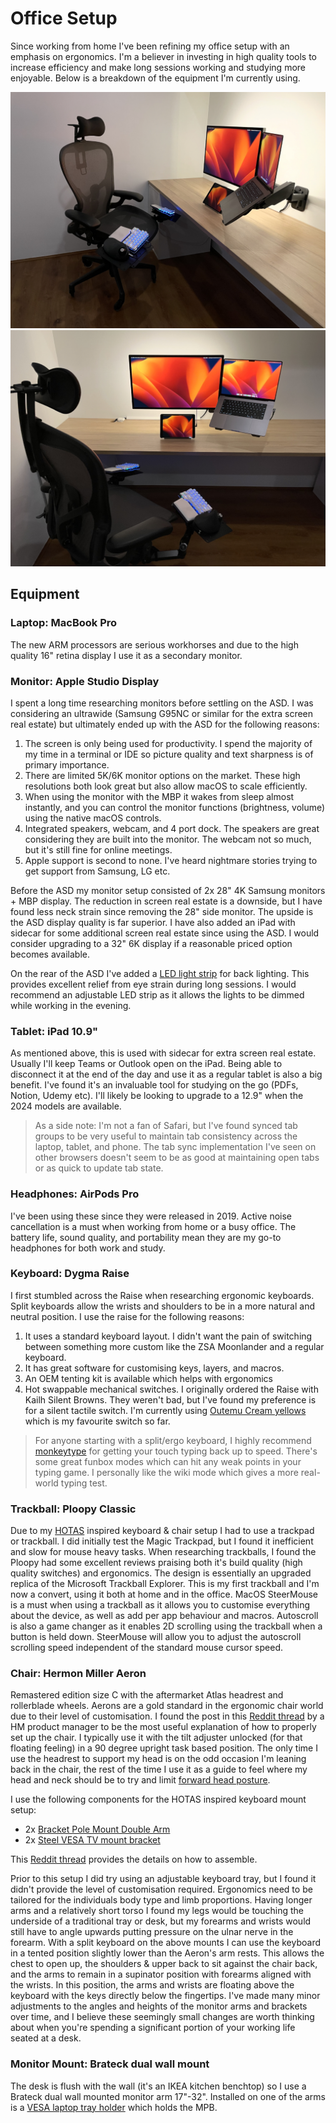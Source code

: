 # Office Setup

Since working from home I've been refining my office setup with an emphasis on ergonomics. I'm a believer in investing in high quality tools to increase efficiency and make long sessions working and studying more enjoyable. Below is a breakdown of the equipment I'm currently using.

![Office Setup 1](../assets/images/office-setup1.jpg)
![Office Setup 2](../assets/images/office-setup2.jpg)

## Equipment

### Laptop: MacBook Pro

 The new ARM processors are serious workhorses and due to the high quality 16" retina display I use it as a secondary monitor.

### Monitor: Apple Studio Display

I spent a long time researching monitors before settling on the ASD. I was considering an ultrawide (Samsung G95NC or similar for the extra screen real estate) but ultimately ended up with the ASD for the following reasons:

1. The screen is only being used for productivity. I spend the majority of my time in a terminal or IDE so picture quality and text sharpness is of primary importance.
2. There are limited 5K/6K monitor options on the market. These high resolutions both look great but also allow macOS to scale efficiently.
3. When using the monitor with the MBP it wakes from sleep almost instantly, and you can control the monitor functions (brightness, volume) using the native macOS controls.
4. Integrated speakers, webcam, and 4 port dock. The speakers are great considering they are built into the monitor. The webcam not so much, but it's still fine for online meetings.
5. Apple support is second to none. I've heard nightmare stories trying to get support from Samsung, LG etc.

Before the ASD my monitor setup consisted of 2x 28" 4K Samsung monitors + MBP display. The reduction in screen real estate is a downside, but I have found less neck strain since removing the 28" side monitor. The upside is the ASD display quality is far superior. I have also added an iPad with sidecar for some additional screen real estate since using the ASD. I would consider upgrading to a 32" 6K display if a reasonable priced option becomes available.

On the rear of the ASD I've added a [LED light strip](https://www.amazon.com.au/PAUTIX-Dimmable-Backlight-Flexible-Lighting/dp/B0B1J57XS9?th=1) for back lighting. This provides excellent relief from eye strain during long sessions. I would recommend an adjustable LED strip as it allows the lights to be dimmed while working in the evening.

### Tablet: iPad 10.9"

As mentioned above, this is used with sidecar for extra screen real estate. Usually I'll keep Teams or Outlook open on the iPad. Being able to disconnect it at the end of the day and use it as a regular tablet is also a big benefit. I've found it's an invaluable tool for studying on the go (PDFs, Notion, Udemy etc). I'll likely be looking to upgrade to a 12.9" when the 2024 models are available.

> As a side note: I'm not a fan of Safari, but I've found synced tab groups to be very useful to maintain tab consistency across the laptop, tablet, and phone. The tab sync implementation I've seen on other browsers doesn't seem to be as good at maintaining open tabs or as quick to update tab state.

### Headphones: AirPods Pro

I've been using these since they were released in 2019. Active noise cancellation is a must when working from home or a busy office. The battery life, sound quality, and portability mean they are my go-to headphones for both work and study.

### Keyboard: Dygma Raise

I first stumbled across the Raise when researching ergonomic keyboards. Split keyboards allow the wrists and shoulders to be in a more natural and neutral position. I use the raise for the following reasons:

1. It uses a standard keyboard layout. I didn't want the pain of switching between something more custom like the ZSA Moonlander and a regular keyboard.
2. It has great software for customising keys, layers, and macros.
3. An OEM tenting kit is available which helps with ergonomics
4. Hot swappable mechanical switches. I originally ordered the Raise with Kailh Silent Browns. They weren't bad, but I've found my preference is for a silent tactile switch. I'm currently using [Outemu Cream yellows](https://www.aliexpress.com/item/1005004669940336.html) which is my favourite switch so far.

> For anyone starting with a split/ergo keyboard, I highly recommend [monkeytype](https://monkeytype.com) for getting your touch typing back up to speed. There's some great funbox modes which can hit any weak points in your typing game. I personally like the wiki mode which gives a more real-world typing test.

### Trackball: Ploopy Classic

Due to my [HOTAS](https://en.wikipedia.org/wiki/HOTAS) inspired keyboard & chair setup I had to use a trackpad or trackball. I did initially test the Magic Trackpad, but I found it inefficient and slow for mouse heavy tasks. When researching trackballs, I found the Ploopy had some excellent reviews praising both it's build quality (high quality switches) and ergonomics. The design is essentially an upgraded replica of the Microsoft Trackball Explorer. This is my first trackball and I'm now a convert, using it both at home and in the office. MacOS SteerMouse is a must when using a trackball as it allows you to customise everything about the device, as well as add per app behaviour and macros. Autoscroll is also a game changer as it enables 2D scrolling using the trackball when a button is held down. SteerMouse will allow you to adjust the autoscroll scrolling speed independent of the standard mouse cursor speed.

### Chair: Hermon Miller Aeron

Remastered edition size C with the aftermarket Atlas headrest and rollerblade wheels. Aerons are a gold standard in the ergonomic chair world due to their level of customisation. I found the post in this [Reddit thread](https://www.reddit.com/r/Ergonomics/comments/q6xmju/ive_been_having_a_lot_of_neck_and_back_pain_im/) by a HM product manager to be the most useful explanation of how to properly set up the chair. I typically use it with the tilt adjuster unlocked (for that floating feeling) in a 90 degree upright task based position. The only time I use the headrest to support my head is on the odd occasion I'm leaning back in the chair, the rest of the time I use it as a guide to feel where my head and neck should be to try and limit [forward head posture](https://www.physio-pedia.com/Forward_Head_Posture).

I use the following components for the HOTAS inspired keyboard mount setup:

- 2x [Bracket Pole Mount Double Arm](https://au.element14.com/pro-signal/1290b/bracket-pole-mount-double-arm/dp/278225201?st=bracket%20pole%20mount%20double%20arm)
- 2x [Steel VESA TV mount bracket](https://www.amazon.com.au/dp/B07MJTJ6T4?ref_=pe_19115062_429603572_302_E_DDE_dt_1&th=1)

This [Reddit thread](https://www.reddit.com/r/hotas/comments/mmmyp2/herman_miller_aeron_diy_mounts_with_quick_release/) provides the details on how to assemble.

Prior to this setup I did try using an adjustable keyboard tray, but I found it didn't provide the level of customisation required. Ergonomics need to be tailored for the individuals body type and limb proportions. Having longer arms and a relatively short torso I found my legs would be touching the underside of a traditional tray or desk, but my forearms and wrists would still have to angle upwards putting pressure on the ulnar nerve in the forearm. With a split keyboard on the above mounts I can use the keyboard in a tented position slightly lower than the Aeron's arm rests. This allows the chest to open up, the shoulders & upper back to sit against the chair back, and the arms to remain in a supinator position with forearms aligned with the wrists. In this position, the arms and wrists are floating above the keyboard with the keys directly below the fingertips. I've made many minor adjustments to the angles and heights of the monitor arms and brackets over time, and I believe these seemingly small changes are worth thinking about when you're spending a significant portion of your working life seated at a desk.

### Monitor Mount: Brateck dual wall mount

The desk is flush with the wall (it's an IKEA kitchen benchtop) so I use a Brateck dual wall mounted monitor arm 17"-32". Installed on one of the arms is a [VESA laptop tray holder](https://www.ebay.com.au/itm/174574651488) which holds the MPB.

